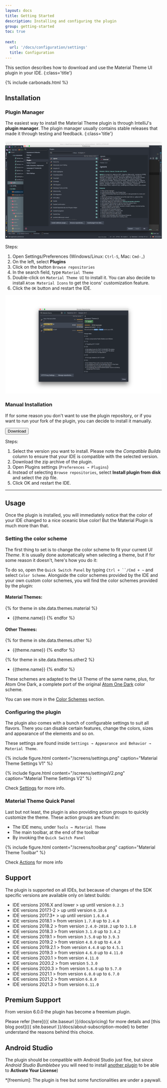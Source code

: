 ```yaml
---
layout: docs
title: Getting Started
description: Installing and configuring the plugin
group: getting-started
toc: true

next:
  url: '/docs/configuration/settings'
  title: Configuration
---
```


This section describes how to download and use the Material Theme UI plugin in your IDE.
{:class='title'}

{% include carbonads.html %}

## Installation

### Plugin Manager

The easiest way to install the Material Theme plugin is through IntelliJ's **plugin manager**. The plugin manager usually contains stable releases that made it through testing and feedback.
{:class='title'}

<img src="/img/screens/plugins.png" alt="Plugins">

Steps:
1. Open Settings/Preferences (Windows/Linux: `Ctrl-S`, Mac: `Cmd-,`)
2. On the left, select **Plugins**
3. Click on the button `Browse repositories`
4. In the search field, type `Material Theme`
5. Double-click on `Material Theme UI` to install it. You can also decide to install `Atom Material Icons` to get the icons' customization feature.
6. Click the `OK` button and restart the IDE.

<img src="/img/screens/listplugin.png" alt="Plugins List">

### Manual Installation

If for some reason you don't want to use the plugin repository, or if you want to run your fork of the plugin, you can
decide to install it manually.

<a href="https://plugins.jetbrains.com/plugin/8006-material-theme-ui">
  <button class="btn">Download <icon class="fa fa-download"></icon></button>
</a>

Steps:
1. Select the version you want to install. Please note the _Compatible Builds_ column to ensure that your IDE is
   compatible with the selected version.
2. Download the zip archive of the plugin.
3. Open Plugins settings (`Preferences → Plugins`)
4. Instead of selecting `Browse repositories`, select **Install plugin from disk** and select the zip file.
5. Click OK and restart the IDE.

----

## Usage

Once the plugin is installed, you will immediately notice that the color of your IDE changed to a nice oceanic blue
color! But the Material Plugin is much more than that.

### Setting the color scheme

The first thing to set is to change the color scheme to fit your current _UI Theme_. It is usually done automatically
when selecting a theme, but if for some reason it doesn't, here's how you do it:

To do so, open the `Quick Switch Panel` by typing `Ctrl + ``/Cmd + ~` and select `Color Scheme`. Alongside the color
schemes provided by the IDE and your own custom color schemes, you will find the color schemes provided by the
plugin:

#### Material Themes:

{% for theme in site.data.themes.material %}
- {{theme.name}}
{% endfor %}

#### Other Themes:

{% for theme in site.data.themes.other %}
- {{theme.name}}
{% endfor %}

{% for theme in site.data.themes.other2 %}
- {{theme.name}}
{% endfor %}

These schemes are adapted to the UI Theme of the same name, plus, for Atom One Dark, a complete port of the original
[Atom One Dark](https://github.com/atom/one-dark-syntax) color scheme.

You can see more in the [Color Schemes](/docs/configuration/color-schemes) section.

### Configuring the plugin

The plugin also comes with a bunch of configurable settings to suit all flavors. There you can disable certain features,
change the colors, sizes and appearance of the elements and so on.

These settings are found inside `Settings → Appearance and Behavior → Material Theme`.

{% include figure.html content="/screens/settings.png" caption="Material Theme Settings V1" %}

{% include figure.html content="/screens/settingsV2.png" caption="Material Theme Settings V2" %}


Check [Settings](/docs/configuration/settings) for more info.

### Material Theme Quick Panel

Last but not least, the plugin is also providing action groups to quickly customize the theme. These action groups are
found in:
- The IDE menu, under `Tools → Material Theme`
- The main toolbar, at the end of the toolbar
- By invoking the `Quick Switch Panel`

{% include figure.html content="/screens/toolbar.png" caption="Material Theme Toolbar" %}

Check [Actions](/docs/configuration/quick-actions-panel}}) for more info

## Support

The plugin is supported on all IDEs, but because of changes of the SDK specific versions are available only on latest builds:

- IDE versions 2016.X and lower > up until version `0.2.3`
- IDE versions 2017.1-2 > up until version `0.10.6`
- IDE versions 2017.3+ > up until version `1.6.0.4`
- IDE versions 2018.1 > from version `1.7.0` up to `2.4.0`
- IDE versions 2018.2 > from version `2.4.0-2018.2` up to `3.1.0`
- IDE versions 2018.3 > from version `3.1.0` up to `3.4.2`
- IDE versions 2019.1 > from version `3.5.0` up to `3.9.3`
- IDE versions 2019.2 > from version `4.0.0` up to `4.4.0`
- IDE versions 2019.2.1 > from version `4.4.0` up to `4.5.1`
- IDE versions 2019.3 > from version `4.6.0` up to `4.11.0`
- IDE versions 2020.1 > from version `4.11.0`
- IDE versions 2020.2 > from version `5.3.0`
- IDE versions 2020.3 > from version `5.6.0` up to `5.7.0`
- IDE versions 2021.1 > from version `6.0.0` up to `6.7.0`
- IDE versions 2021.2 > from version `6.8.0`
- IDE versions 2021.3 > from version `6.11.0`

## Premium Support

From version 6.0.0 the plugin has become a freemium plugin.

Please refer [here]({{ site.baseurl }}/docs/pricing) for more details and [this blog post]({{ site.baseurl }}/docs/about-subscription-model) to better understand the reasons behind this choice.


## Android Studio

The plugin should be compatible with Android Studio just fine,
but since _Android Studio Bumblebee_ you will need to install [another plugin](https://plugins.jetbrains.com/plugin/13407-jetbrains-marketplace-licensing-support) to be able to **Activate Your License**)



*[freemium]: The plugin is free but some functionalities are under a paywall.
